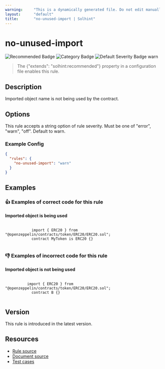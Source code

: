 ```yaml
---
warning:     "This is a dynamically generated file. Do not edit manually."
layout:      "default"
title:       "no-unused-import | Solhint"
---
```


# no-unused-import
![Recommended Badge](https://img.shields.io/badge/-Recommended-brightgreen)
![Category Badge](https://img.shields.io/badge/-Best%20Practise%20Rules-informational)
![Default Severity Badge warn](https://img.shields.io/badge/Default%20Severity-warn-yellow)
> The {"extends": "solhint:recommended"} property in a configuration file enables this rule.


## Description
Imported object name is not being used by the contract.

## Options
This rule accepts a string option of rule severity. Must be one of "error", "warn", "off". Default to warn.

### Example Config
```json
{
  "rules": {
    "no-unused-import": "warn"
  }
}
```


## Examples
### 👍 Examples of **correct** code for this rule

#### Imported object is being used

```solidity

            import { ERC20 } from "@openzeppelin/contracts/token/ERC20/ERC20.sol";
            contract MyToken is ERC20 {}
          
```

### 👎 Examples of **incorrect** code for this rule

#### Imported object is not being used

```solidity

          import { ERC20 } from "@openzeppelin/contracts/token/ERC20/ERC20.sol";
            contract B {}
          
```

## Version
This rule is introduced in the latest version.

## Resources
- [Rule source](https://github.com/protofire/solhint/tree/master/lib/rules/best-practises/no-unused-import.js)
- [Document source](https://github.com/protofire/solhint/tree/master/docs/rules/best-practises/no-unused-import.md)
- [Test cases](https://github.com/protofire/solhint/tree/master/test/rules/best-practises/no-unused-import.js)
